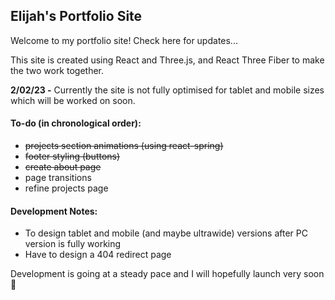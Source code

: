 ## Elijah's Portfolio Site

Welcome to my portfolio site! Check here for updates...

This site is created using React and Three.js, and React Three Fiber to make the two work together.

**2/02/23 -** Currently the site is not fully optimised for tablet and mobile sizes which will be worked on soon.

#### To-do (in chronological order):
- ~~projects section animations (using react-spring)~~
- ~~footer styling (buttons)~~
- ~~create about page~~
- page transitions
- refine projects page


#### Development Notes:
- To design tablet and mobile (and maybe ultrawide) versions after PC version is fully working
- Have to design a 404 redirect page

Development is going at a steady pace and I will hopefully launch very soon 🙏